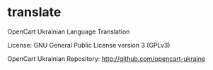 translate
=========
OpenCart Ukrainian Language Translation

License:
GNU General Public License version 3 (GPLv3)

OpenCart Ukrainian Repository:
http://github.com/opencart-ukraine
